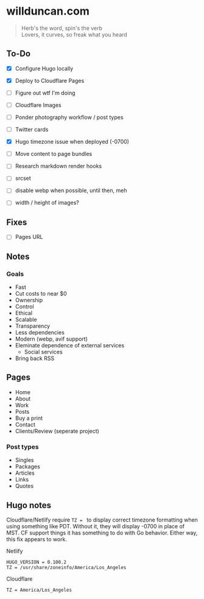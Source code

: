 # willduncan.com

> Herb's the word, spin's the verb  
> Lovers, it curves, so freak what you heard

## To-Do

- [x] Configure Hugo locally
- [x] Deploy to Cloudflare Pages
- [ ] Figure out wtf I'm doing
- [ ] Cloudflare Images
- [ ] Ponder photography workflow / post types
- [ ] Twitter cards
- [x] Hugo timezone issue when deployed (-0700)
- [ ] Move content to page bundles
- [ ] Research markdown render hooks
- [ ] srcset
- [ ] disable webp when possible, until then, meh
- [ ] width / height of images?


## Fixes
- [ ] Pages URL

## Notes

### Goals
- Fast
- Cut costs to near $0
- Ownership
- Control
- Ethical
- Scalable
- Transparency
- Less dependencies
- Modern (webp, avif support)
- Eleminate dependence of external services
    - Social services
- Bring back RSS

## Pages
- Home
- About
- Work
- Posts
- Buy a print
- Contact
- Clients/Review (seperate project)

### Post types
- Singles
- Packages
- Articles
- Links
- Quotes

## Hugo notes

Cloudflare/Netlify require `TZ = ` to display correct timezone formatting when using something like PDT. Without it, they will display -0700 in place of MST. CF support things it has something to do with Go behavior. Either way, this fix appears to work.

Netlify
```
HUGO_VERSION = 0.100.2
TZ = /usr/share/zoneinfo/America/Los_Angeles
```

Cloudflare
```
TZ = America/Los_Angeles
```